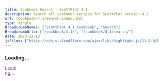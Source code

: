 ```yaml
---
title: Cookbook Search - ScottPlot 4.1
description: Search all cookbook recipes for ScottPlot version 4.1
url: /cookbook/4.1/search/index.html
type: single
BreadcrumbNames: ["ScottPlot 4.1 Cookbook", "Search"]
BreadcrumbUrls: ["/cookbook/4.1/", "/cookbook/4.1/search/"]
date: 2023-12-13
jsFiles: ["https://cdnjs.cloudflare.com/ajax/libs/highlight.js/11.9.0/highlight.min.js", "/js/cookbook-search-4.1.js"]
---
```


<div id="div-search">
    <div class="text-center">
        <h3 class="mt-5">Loading...</h3>
        <div class="spinner-border mt-2 mb-5" role="status" style="color: #67217a; width: 2.5rem; height: 2.5rem;">
            <span class="visually-hidden">Loading...</span>
        </div>
    </div>
</div>

